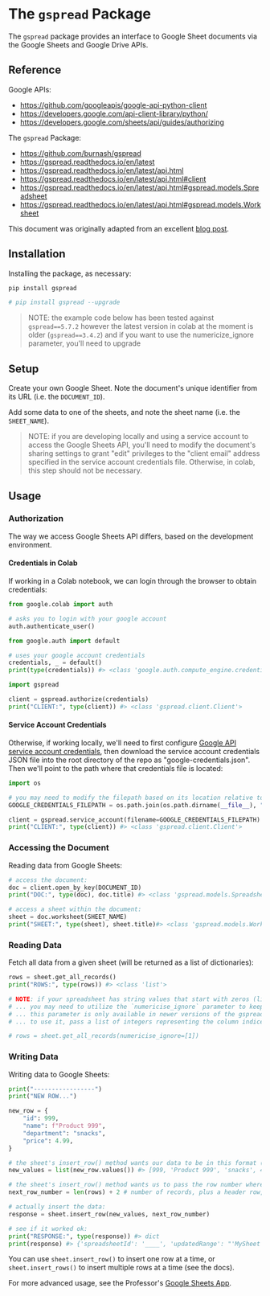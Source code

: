 # The `gspread` Package

The `gspread` package provides an interface to Google Sheet documents via the Google Sheets and Google Drive APIs.

## Reference

Google APIs:

  + https://github.com/googleapis/google-api-python-client
  + https://developers.google.com/api-client-library/python/
  + https://developers.google.com/sheets/api/guides/authorizing

The `gspread` Package:

  + https://github.com/burnash/gspread
  + https://gspread.readthedocs.io/en/latest
  + https://gspread.readthedocs.io/en/latest/api.html
  + https://gspread.readthedocs.io/en/latest/api.html#client
  + https://gspread.readthedocs.io/en/latest/api.html#gspread.models.Spreadsheet
  + https://gspread.readthedocs.io/en/latest/api.html#gspread.models.Worksheet


This document was originally adapted from an excellent [blog post](https://www.twilio.com/blog/2017/02/an-easy-way-to-read-and-write-to-a-google-spreadsheet-in-python.html).

## Installation

Installing the package, as necessary:

```sh
pip install gspread

# pip install gspread --upgrade
```

> NOTE: the example code below has been tested against `gspread==5.7.2` however the latest version in colab at the moment is older (`gspread==3.4.2`) and if you want to use the numericize_ignore parameter, you'll need to upgrade

## Setup

Create your own Google Sheet. Note the document's unique identifier from its URL (i.e. the `DOCUMENT_ID`).

Add some data to one of the sheets, and note the sheet name (i.e. the `SHEET_NAME`).

> NOTE: if you are developing locally and using a service account to access the Google Sheets API, you'll need to modify the document's sharing settings to grant "edit" privileges to the "client email" address specified in the service account credentials file. Otherwise, in colab, this step should not be necessary.


## Usage

### Authorization

The way we access Google Sheets API differs, based on the development environment.

#### Credentials in Colab

If working in a Colab notebook, we can login through the browser to obtain credentials:

```py
from google.colab import auth

# asks you to login with your google account
auth.authenticate_user()
```

```py
from google.auth import default

# uses your google account credentials
credentials, _ = default()
print(type(credentials)) #> <class 'google.auth.compute_engine.credentials.Credentials'>
```

```py
import gspread

client = gspread.authorize(credentials)
print("CLIENT:", type(client)) #> <class 'gspread.client.Client'>
```

#### Service Account Credentials

Otherwise, if working locally, we'll need to first configure [Google API service account credentials](./../../devtools/google-apis.md#service-account-credentials), then download the service account credentials JSON file into the root directory of the repo as "google-credentials.json". Then we'll point to the path where that credentials file is located:

```py
import os

# you may need to modify the filepath based on its location relative to your Python script (see the `os` module notes)
GOOGLE_CREDENTIALS_FILEPATH = os.path.join(os.path.dirname(__file__), "..", "google-credentials.json")

client = gspread.service_account(filename=GOOGLE_CREDENTIALS_FILEPATH)
print("CLIENT:", type(client)) #> <class 'gspread.client.Client'>
```


### Accessing the Document

Reading data from Google Sheets:

```py
# access the document:
doc = client.open_by_key(DOCUMENT_ID)
print("DOC:", type(doc), doc.title) #> <class 'gspread.models.Spreadsheet'>

# access a sheet within the document:
sheet = doc.worksheet(SHEET_NAME)
print("SHEET:", type(sheet), sheet.title)#> <class 'gspread.models.Worksheet'>
```

### Reading Data

Fetch all data from a given sheet (will be returned as a list of dictionaries):

```py
rows = sheet.get_all_records()
print("ROWS:", type(rows)) #> <class 'list'>
```

```sh
# NOTE: if your spreadsheet has string values that start with zeros (like "06510"),
# ... you may need to utilize the `numericise_ignore` parameter to keep the leading zeros
# ... this parameter is only available in newer versions of the gspread package.
# ... to use it, pass a list of integers representing the column indices (starting at 1)

# rows = sheet.get_all_records(numericise_ignore=[1])
```

### Writing Data

Writing data to Google Sheets:

```py
print("-----------------")
print("NEW ROW...")

new_row = {
    "id": 999,
    "name": f"Product 999",
    "department": "snacks",
    "price": 4.99,
}

# the sheet's insert_row() method wants our data to be in this format (see docs):
new_values = list(new_row.values()) #> [999, 'Product 999', 'snacks', 4.99]

# the sheet's insert_row() method wants us to pass the row number where this will be inserted (see docs):
next_row_number = len(rows) + 2 # number of records, plus a header row, plus one

# actually insert the data:
response = sheet.insert_row(new_values, next_row_number)

# see if it worked ok:
print("RESPONSE:", type(response)) #> dict
print(response) #> {'spreadsheetId': '____', 'updatedRange': "'MySheet'!A9:D9", 'updatedRows': 1, 'updatedColumns': 4, 'updatedCells': 4}
```

You can use `sheet.insert_row()` to insert one row at a time, or `sheet.insert_rows()` to insert multiple rows at a time (see the docs).

For more advanced usage, see the Professor's [Google Sheets App](https://github.com/prof-rossetti/flask-sheets-template-2023/blob/main/app/spreadsheet_service.py).
